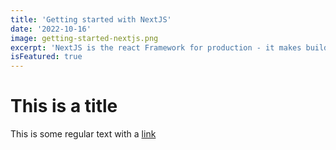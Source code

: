 ```yaml
---
title: 'Getting started with NextJS'
date: '2022-10-16'
image: getting-started-nextjs.png
excerpt: 'NextJS is the react Framework for production - it makes building react apps a breeze!'
isFeatured: true
---
```


# This is a title

This is some regular text with a [link](https://google.com)
